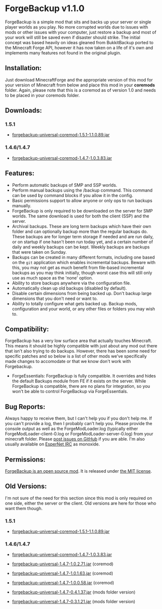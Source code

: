 # ForgeBackup v1.1.0 #

ForgeBackup is a simple mod that sits and backs up your server or single player worlds as you play. No more corrupted worlds due to issues with mods or other issues with your computer, just restore a backup and most of your work will still be saved even if disaster should strike. The initial concept was based heavily on ideas gleaned from BukkitBackup ported to the Minecraft Forge API, however it has now taken on a life of it's own and implements many features not found in the original plugin.

## Installation: ##

Just download MinecraftForge and the appropriate version of this mod for your version of Minecraft from below and place this mod in your **coremods** folder. Again, please note that this is a coremod as of version 1.0 and needs to be placed in your coremods folder.

## Downloads: ##

### 1.5.1 ###

* [forgebackup-universal-coremod-1.5.1-1.1.0.89.jar][b89]

### 1.4.6/1.4.7 ###

* [forgebackup-universal-coremod-1.4.7-1.0.3.83.jar][b83]

## Features: ##

* Perform automatic backups of SMP and SSP worlds.
* Perform manual backups using the /backup command. This command can be used by command blocks if you allow it in the config.
* Basic permissions support to allow anyone or only ops to run backups manually.
* ForgeBackup is only required to be downloaded on the server for SMP worlds. The same download is used for both the client (SSP) and the server.
* Archival backups. These are long term backups which have their own folder and can optionally backup more than the regular backups do. These backups are for longer term storage if needed and are run daily, or on startup if one hasn't been run today yet, and a certain number of daily and weekly backups can be kept. Weekly backups are backups that were taken on Sunday.
* Backups can be created in many different formats, including one based on the `git` application which enables incremental backups. Beware with this, you may not get as much benefit from file-based incremental backups as you may think initially, though worst case this will still only use as much space as the 'none' option.
* Ability to store backups anywhere via the configuration file.
* Automatically clean up old backups (disabled by default).
* Disable certain dimensions from being backed up. Don't backup large dimensions that you don't need or want to.
* Ability to totally configure what gets backed up. Backup mods, configuration and your world, or any other files or folders you may wish to.

## Compatibility: ##

ForgeBackup has a very low surface area that actually touches Minecraft. This means it should be highly compatible with just about any mod out there that isn't also trying to do backups. However, there has been some need for specific patches and so below is a list of other mods we've specifically made changes to accomodate or that we know don't work with Forgebackup.

* ForgeEssentials: ForgeBackup is fully compatible. It overrides and hides the default Backups module from FE if it exists on the server. While ForgeBackup is compatible, there are no plans for integration, so you won't be able to control ForgeBackup via ForgeEssentials.

## Bug Reports: ##

Always happy to receive them, but I can't help you if you don't help me. If you
can't provide a log, then I probably can't help you. Please provide the console
output as well as the ForgeModLoader.log (typically either ForgeModLoader-client-0.log
or ForgeModLoader-server-0.log) from your minecraft folder. Please
[post issues on GitHub][gh-issues] if you are able. I'm also usually available on
[EsperNet IRC][irc] as monoxide.

## Permissions: ##

[ForgeBackup is an open source mod][gh]. It is released under [the MIT license][license].

## Old Versions: ##

I'm not sure of the need for this section since this mod is only required on one side, either the server or the client. Old versions are here for those who want them though.

### 1.5.1 ###

* [forgebackup-universal-coremod-1.5.1-1.1.0.89.jar][b89]

### 1.4.6/1.4.7 ###

* [forgebackup-universal-coremod-1.4.7-1.0.3.83.jar][b83]
* [forgebackup-universal-1.4.7-1.0.2.71.jar][b71] (coremod)
* [forgebackup-universal-1.4.7-1.0.1.63.jar][b63] (coremod)
* [forgebackup-universal-1.4.7-1.0.0.58.jar][b58] (coremod)
* [forgebackup-universal-1.4.7-0.4.1.37.jar][b37] (mods folder version)
* [forgebackup-universal-1.4.7-0.3.1.21.jar][b21] (mods folder version)

  [b21]: http://bit.ly/12XW7gy
  [b37]: http://bit.ly/10VgQxJ
  [b58]: http://bit.ly/WcNWuK
  [b63]: http://bit.ly/11aQGap
  [b71]: http://bit.ly/11oMJo1
  [b83]: http://bit.ly/ZgCCfr
  [b89]: http://bit.ly/10mcTIf

  [gh]: https://github.com/monoxide0184/ForgeBackup
  [gh-issues]: https://github.com/monoxide0184/ForgeBackup/issues
  [license]: https://github.com/monoxide0184/ForgeBackup/blob/master/LICENSE.md
  [irc]: http://esper.net/publicirc.php

